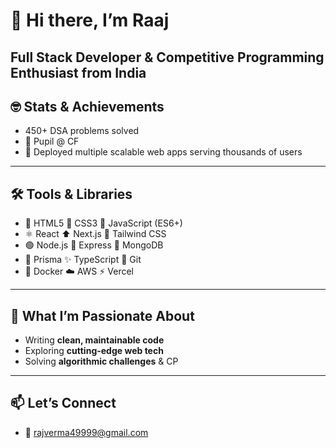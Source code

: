 # 👋 Hi there, I’m Raaj

**Full Stack Developer & Competitive Programming Enthusiast from India**
---
## 🤓 Stats & Achievements 
-  450+ DSA problems solved
- 🧠 Pupil @ CF  
- 🚀 Deployed multiple scalable web apps serving thousands of users  
---
## 🛠️ Tools & Libraries  
- 🧩 HTML5 🎨 CSS3 📜 JavaScript (ES6+)  
- ⚛️ React  ⬆️ Next.js 💨 Tailwind CSS  
- 🟢 Node.js 🚂 Express 🍃 MongoDB  
- 🔵 Prisma ✨ TypeScript 🐙 Git  
- 🐳 Docker ☁️ AWS  ⚡ Vercel  
---
## 🤖 What I’m Passionate About  
- Writing **clean, maintainable code**  
- Exploring **cutting-edge web tech**  
- Solving **algorithmic challenges** & CP  
---
## 📫 Let’s Connect  
- 📩 rajverma49999@gmail.com  

